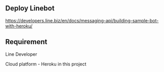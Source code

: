 ## Deploy Linebot
https://developers.line.biz/en/docs/messaging-api/building-sample-bot-with-heroku/

## Requirement
Line Developer

Cloud platform - Heroku in this project